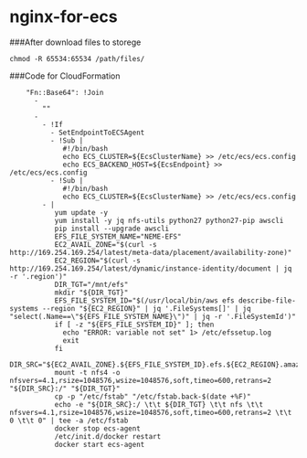 # nginx-for-ecs

 ###After download files to storege

    chmod -R 65534:65534 /path/files/

 ###Code for CloudFormation

        "Fn::Base64": !Join
          -
            ""
          -
            - !If
              - SetEndpointToECSAgent
              - !Sub |
                 #!/bin/bash
                 echo ECS_CLUSTER=${EcsClusterName} >> /etc/ecs/ecs.config
                 echo ECS_BACKEND_HOST=${EcsEndpoint} >> /etc/ecs/ecs.config
              - !Sub |
                 #!/bin/bash
                 echo ECS_CLUSTER=${EcsClusterName} >> /etc/ecs/ecs.config
            - |
               yum update -y
               yum install -y jq nfs-utils python27 python27-pip awscli
               pip install --upgrade awscli
               EFS_FILE_SYSTEM_NAME="NEME-EFS"
               EC2_AVAIL_ZONE="$(curl -s http://169.254.169.254/latest/meta-data/placement/availability-zone)"
               EC2_REGION="$(curl -s http://169.254.169.254/latest/dynamic/instance-identity/document | jq -r '.region')"
               DIR_TGT="/mnt/efs"
               mkdir "${DIR_TGT}"
               EFS_FILE_SYSTEM_ID="$(/usr/local/bin/aws efs describe-file-systems --region "${EC2_REGION}" | jq '.FileSystems[]' | jq "select(.Name==\"${EFS_FILE_SYSTEM_NAME}\")" | jq -r '.FileSystemId')"
               if [ -z "${EFS_FILE_SYSTEM_ID}" ]; then
                 echo "ERROR: variable not set" 1> /etc/efssetup.log
                 exit
               fi
               DIR_SRC="${EC2_AVAIL_ZONE}.${EFS_FILE_SYSTEM_ID}.efs.${EC2_REGION}.amazonaws.com"
               mount -t nfs4 -o nfsvers=4.1,rsize=1048576,wsize=1048576,soft,timeo=600,retrans=2 "${DIR_SRC}:/" "${DIR_TGT}"
               cp -p "/etc/fstab" "/etc/fstab.back-$(date +%F)"
               echo -e "${DIR_SRC}:/ \t\t ${DIR_TGT} \t\t nfs \t\t nfsvers=4.1,rsize=1048576,wsize=1048576,soft,timeo=600,retrans=2 \t\t 0 \t\t 0" | tee -a /etc/fstab
               docker stop ecs-agent
               /etc/init.d/docker restart
               docker start ecs-agent
